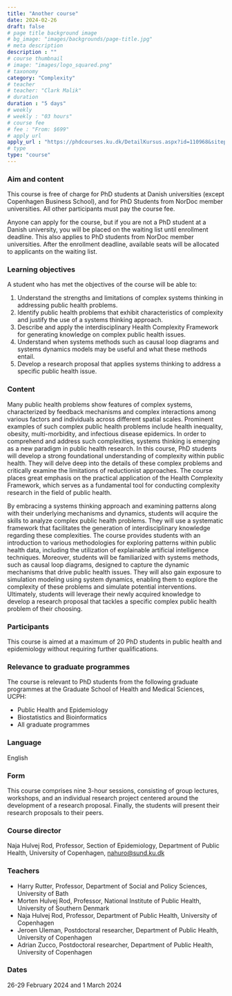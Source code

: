 ```yaml
---
title: "Another course"
date: 2024-02-26
draft: false
# page title background image
# bg_image: "images/backgrounds/page-title.jpg"
# meta description
description : ""
# course thumbnail
# image: "images/logo_squared.png"
# taxonomy
category: "Complexity"
# teacher
# teacher: "Clark Malik"
# duration
duration : "5 days"
# weekly
# weekly : "03 hours"
# course fee
# fee : "From: $699"
# apply url
apply_url : "https://phdcourses.ku.dk/DetailKursus.aspx?id=110968&sitepath=SUND"
# type
type: "course"
---
```


### Aim and content
This course is free of charge for PhD students at Danish universities (except Copenhagen Business School), and for PhD Students from NorDoc member universities. All other participants must pay the course fee.

Anyone can apply for the course, but if you are not a PhD student at a Danish university, you will be placed on the waiting list until enrollment deadline. This also applies to PhD students from NorDoc member universities. After the enrollment deadline, available seats will be allocated to applicants on the waiting list.

### Learning objectives
A student who has met the objectives of the course will be able to:

1. Understand the strengths and limitations of complex systems thinking in addressing public health problems.
2. Identify public health problems that exhibit characteristics of complexity and justify the use of a systems thinking approach.
3. Describe and apply the interdisciplinary Health Complexity Framework for generating knowledge on complex public health issues.
4. Understand when systems methods such as causal loop diagrams and systems dynamics models may be useful and what these methods entail.
5. Develop a research proposal that applies systems thinking to address a specific public health issue.

### Content
Many public health problems show features of complex systems, characterized by feedback mechanisms and complex interactions among various factors and individuals across different spatial scales. Prominent examples of such complex public health problems include health inequality, obesity, multi-morbidity, and infectious disease epidemics. In order to comprehend and address such complexities, systems thinking is emerging as a new paradigm in public health research.
In this course, PhD students will develop a strong foundational understanding of complexity within public health. They will delve deep into the details of these complex problems and critically examine the limitations of reductionist approaches. The course places great emphasis on the practical application of the Health Complexity Framework, which serves as a fundamental tool for conducting complexity research in the field of public health.

By embracing a systems thinking approach and examining patterns along with their underlying mechanisms and dynamics, students will acquire the skills to analyze complex public health problems. They will use a systematic framework that facilitates the generation of interdisciplinary knowledge regarding these complexities. The course provides students with an introduction to various methodologies for exploring patterns within public health data, including the utilization of explainable artificial intelligence techniques. Moreover, students will be familiarized with systems methods, such as causal loop diagrams, designed to capture the dynamic mechanisms that drive public health issues. They will also gain exposure to simulation modeling using system dynamics, enabling them to explore the complexity of these problems and simulate potential interventions. Ultimately, students will leverage their newly acquired knowledge to develop a research proposal that tackles a specific complex public health problem of their choosing.

### Participants
This course is aimed at a maximum of 20 PhD students in public health and epidemiology without requiring further qualifications.

### Relevance to graduate programmes
The course is relevant to PhD students from the following graduate programmes at the Graduate School of Health and Medical Sciences, UCPH:
- Public Health and Epidemiology
- Biostatistics and Bioinformatics
- All graduate programmes

### Language
English

### Form
This course comprises nine 3-hour sessions, consisting of group lectures, workshops, and an individual research project centered around the development of a research proposal. Finally, the students will present their research proposals to their peers.

### Course director
Naja Hulvej Rod, Professor, Section of Epidemiology, Department of Public Health, University of Copenhagen, nahuro@sund.ku.dk


### Teachers

- Harry Rutter, Professor, Department of Social and Policy Sciences, University of Bath
- Morten Hulvej Rod, Professor, National Institute of Public Health, University of Southern Denmark
- Naja Hulvej Rod, Professor, Department of Public Health, University of Copenhagen
- Jeroen Uleman, Postdoctoral researcher, Department of Public Health, University of Copenhagen
- Adrian Zucco, Postdoctoral researcher, Department of Public Health, University of Copenhagen

### Dates
26-29 February 2024 and 1 March 2024
